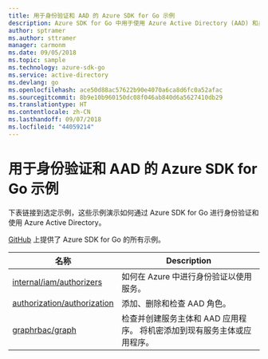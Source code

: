 ```yaml
---
title: 用于身份验证和 AAD 的 Azure SDK for Go 示例
description: Azure SDK for Go 中用于使用 Azure Active Directory (AAD) 和身份验证的选定示例。
author: sptramer
ms.author: sttramer
manager: carmonm
ms.date: 09/05/2018
ms.topic: sample
ms.technology: azure-sdk-go
ms.service: active-directory
ms.devlang: go
ms.openlocfilehash: ace50d88ac57622b90e4070a6ca8d6fc0a52afac
ms.sourcegitcommit: 8b9e10b960150dc08f046ab840d6a5627410db29
ms.translationtype: HT
ms.contentlocale: zh-CN
ms.lasthandoff: 09/07/2018
ms.locfileid: "44059214"
---
```

# <a name="azure-sdk-for-go-samples-for-authentication-and-aad"></a>用于身份验证和 AAD 的 Azure SDK for Go 示例

下表链接到选定示例，这些示例演示如何通过 Azure SDK for Go 进行身份验证和使用 Azure Active Directory。

[GitHub](https://github.com/Azure-Samples/azure-sdk-for-go-samples) 上提供了 Azure SDK for Go 的所有示例。

| 名称 | Description |
|------|-------------|
| [internal/iam/authorizers](https://github.com/Azure-Samples/azure-sdk-for-go-samples/blob/master/internal/iam/authorizers.go) | 如何在 Azure 中进行身份验证以使用服务。 |
| [authorization/authorization](https://github.com/Azure-Samples/azure-sdk-for-go-samples/blob/master/authorization/authorization.go) | 添加、删除和检查 AAD 角色。 |
| [graphrbac/graph](https://github.com/Azure-Samples/azure-sdk-for-go-samples/blob/master/graphrbac/graph.go) | 检查并创建服务主体和 AAD 应用程序。 将机密添加到现有服务主体或应用程序。 |
